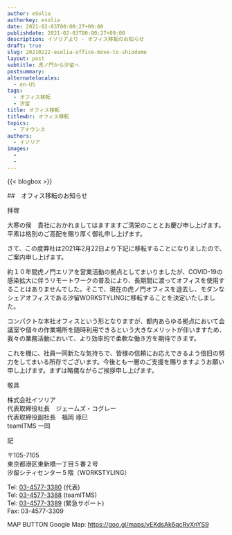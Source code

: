```yaml
---
author: eSolia
authorkey: esolia
date: 2021-02-03T00:00:27+09:00
publishdate: 2021-02-03T00:00:27+09:00
description: イソリアより - オフィス移転のお知らせ
draft: true
slug: 20210222-esolia-office-move-to-shiodome
layout: post
subtitle: 虎ノ門から汐留へ
postsummary: 
alternatelocales:
  - en-US
tags:
  - オフィス移転
  - 汐留
title: オフィス移転
titlewbr: オフィス移転
topics:
  - アナウンス
authors:
  - イソリア
images:
  - 
  - 
---
```


{{< blogbox >}}

##　オフィス移転のお知らせ
  
拝啓  
  
大寒の侯　貴社におかれましてはますますご清栄のこととお慶び申し上げます。平素は格別のご高配を賜り厚く御礼申し上げます。  
  
さて、この度弊社は2021年2月22日より下記に移転することになりましたので、ご案内申し上げます。  
  
約１０年間虎ノ門エリアを営業活動の拠点としてまいりましたが、COVID-19の感染拡大に伴うリモートワークの普及により、長期間に渡ってオフィスを使用することはありませんでした。そこで、現在の虎ノ門オフィスを退去し、モダンなシェアオフィスである汐留WORKSTYLINGに移転することを決定いたしました。  
  
コンパクトな本社オフィスという形となりますが、都内あらゆる拠点において会議室や個々の作業場所を随時利用できるという大きなメリットが伴いますため、我々の業務活動において、より効率的で柔軟な働き方を期待できます。  
  
これを機に、社員一同新たな気持ちで、皆様の信頼にお応えできるよう倍旧の努力をしてまいる所存でございます。今後とも一層のご支援を賜りますようお願い申し上げます。まずは略儀ながらご挨拶申し上げます。  
  
敬具  
  
株式会社イソリア  
代表取締役社長　ジェームズ・コグレー  
代表取締役副社長　福岡 琢巳  
teamITMS 一同  
  
記  
  
〒105-7105  
東京都港区東新橋一丁目５番２号  
汐留シティセンター５階（WORKSTYLING）  
  
Tel: <a href="tel:+813-4577-3380">03-4577-3380</a> (代表)  
Tel: <a href="tel:+813-4577-3388">03-4577-3388</a> (teamITMS)  
Tel: <a href="tel:+813-4577-3389">03-4577-3389</a> (緊急サポート)  
Fax: 03-4577-3309  
  
MAP BUTTON
Google Map: https://goo.gl/maps/vEKdsAk6qcRyXnYS9
